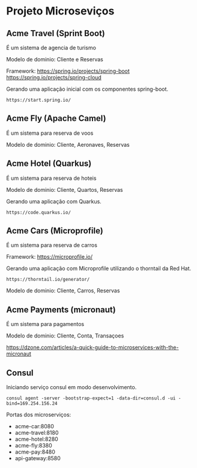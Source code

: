 # Projeto Microseviços


## Acme Travel (Sprint Boot)
É um sistema de agencia de turismo   


Modelo de dominio: Cliente e Reservas

Framework: 
 https://spring.io/projects/spring-boot
 https://spring.io/projects/spring-cloud

Gerando uma aplicação inicial com os componentes spring-boot.

    https://start.spring.io/



## Acme Fly (Apache Camel)
É um sistema para reserva de voos

Modelo de dominio: Cliente, Aeronaves, Reservas

## Acme Hotel (Quarkus)
É um sistema para reserva de hoteis

Modelo de dominio: Cliente, Quartos, Reservas

Gerando uma aplicação com Quarkus.

    https://code.quarkus.io/

## Acme Cars (Microprofile)
É um sistema para reserva de carros

Framework: https://microprofile.io/

Gerando uma aplicação com Microprofile utilizando o thorntail da Red Hat.


    https://thorntail.io/generator/


Modelo de dominio: Cliente, Carros, Reservas

## Acme Payments (micronaut)
É um sistema para pagamentos

Modelo de dominio: Cliente, Conta, Transaçoes


https://dzone.com/articles/a-quick-guide-to-microservices-with-the-micronaut

## Consul

Iniciando serviço consul em modo desenvolvimento.

    
	consul agent -server -bootstrap-expect=1 -data-dir=consul.d -ui -bind=169.254.156.24


Portas dos microserviços:

- acme-car:8080
- acme-travel:8180
- acme-hotel:8280
- acme-fly:8380
- acme-pay:8480
- api-gateway:8580



